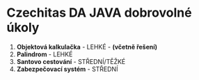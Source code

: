 # Czechitas DA JAVA dobrovolné úkoly

1) __Objektová kalkulačka__ - LEHKÉ - __(včetně řešení)__
2) __Palindrom__ - LEHKÉ
3) __Santovo cestování__ - STŘEDNÍ/TĚŽKÉ
4) __Zabezpečovací systém__ - STŘEDNÍ
